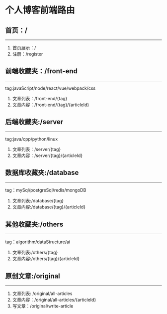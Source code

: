 # 个人博客前端路由

## 首页：/

---

 1. 首页展示：/
 2. 注册：/register

## 前端收藏夹：/front-end

---
tag:javaScript/node/react/vue/webpack/css

1. 文章列表：/front-end/{tag}
2. 文章内容：/front-end/{tag}/{articleId}

## 后端收藏夹:/server

---
tag:java/cpp/python/linux

 1. 文章列表：/server/{tag}
 2. 文章内容：/server/{tag}/{articleId}

## 数据库收藏夹:/database

---
tag：mySql/postgreSql/redis/mongoDB

 1. 文章列表:/database/{tag}
 2. 文章内容:/database/{tag}/{articleId}

## 其他收藏夹:/others

---
tag：algorithm/dataStructure/ai

 1. 文章列表:/others/{tag}
 2. 文章内容:/others/{tag}/{articleId}

## 原创文章:/original

---

 1. 文章列表: /original/all-articles
 2. 文章内容：/original/all-articles/{articleId}
 3. 写文章：/original/write-article